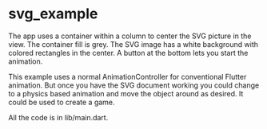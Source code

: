 # svg_example

The app uses a container within a column to center the 
SVG picture in the view. The container fill is grey. The SVG image has a white background with colored rectangles 
in the center. A button at the bottom lets you start the animation.

This example uses a normal AnimationController for conventional Flutter animation. But once you have the SVG document
working you could change to a physics based animation and move the object around as desired. It could be used to create
a game. 

All the code is in lib/main.dart.



